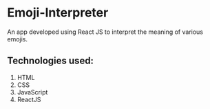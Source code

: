 # Emoji-Interpreter

An app developed using React JS to interpret the meaning of various emojis.

## Technologies used:

1. HTML
2. CSS
3. JavaScript
4. ReactJS

